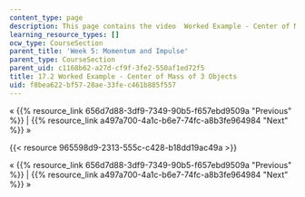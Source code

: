 ```yaml
---
content_type: page
description: This page contains the video  Worked Example - Center of Mass of 3 Objects.
learning_resource_types: []
ocw_type: CourseSection
parent_title: 'Week 5: Momentum and Impulse'
parent_type: CourseSection
parent_uid: c1168b62-a27d-cf9f-3fe2-550af1ed72f5
title: 17.2 Worked Example - Center of Mass of 3 Objects
uid: f8bea622-bf57-28ae-33fe-c461b885f557
---
```


« {{% resource_link 656d7d88-3df9-7349-90b5-f657ebd9509a "Previous" %}} | {{% resource_link a497a700-4a1c-b6e7-74fc-a8b3fe964984 "Next" %}} »

{{< resource 965598d9-2313-555c-c428-b18dd19ac49a >}}

« {{% resource_link 656d7d88-3df9-7349-90b5-f657ebd9509a "Previous" %}} | {{% resource_link a497a700-4a1c-b6e7-74fc-a8b3fe964984 "Next" %}} »